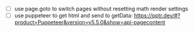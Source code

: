 - [ ] use page.goto to switch pages without resetting math render settings
- [ ] use puppeteer to get html and send to getData: https://pptr.dev/#?product=Puppeteer&version=v5.5.0&show=api-pagecontent